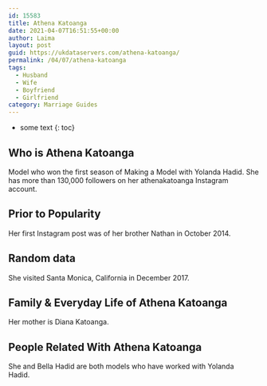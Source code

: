 ```yaml
---
id: 15583
title: Athena Katoanga
date: 2021-04-07T16:51:55+00:00
author: Laima
layout: post
guid: https://ukdataservers.com/athena-katoanga/
permalink: /04/07/athena-katoanga
tags:
  - Husband
  - Wife
  - Boyfriend
  - Girlfriend
category: Marriage Guides
---
```


* some text
{: toc}


## Who is Athena Katoanga
                  
                  
                  
Model who won the first season of Making a Model with Yolanda Hadid. She has more than 130,000 followers on her athenakatoanga Instagram account. 
                  
              
            
              
            
                
                
                
## Prior to Popularity
                  
                  
                  
Her first Instagram post was of her brother Nathan in October 2014. 
                  
              
            
              
            
                
                
                
## Random data
                  
                  
                  
She visited Santa Monica, California in December 2017. 
                  
              
            
              
            
                
                
                
## Family & Everyday Life of Athena Katoanga
                  
                  
                  
Her mother is Diana Katoanga. 
                  
              
            
              
            
                
                
                
## People Related With Athena Katoanga
                  
                  
                  
She and Bella Hadid are both models who have worked with Yolanda Hadid.  
                  
              
            
              
            
                
              
            
              
              
            
            
              
            
          
          
          